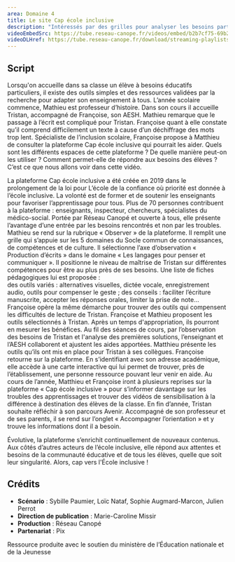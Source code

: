 ```yaml
---
area: Domaine 4
title: Le site Cap école inclusive
description: "Intéressés par des grilles pour analyser les besoins particuliers de vos élèves ou par une cartographie des acteurs de l'école inclusive en France : le site Cap école inclusive est fait pour vous."
videoEmbedSrc: https://tube.reseau-canope.fr/videos/embed/b2b7cf75-69b2-40db-a35c-164457affaaa
videoDLHref: https://tube.reseau-canope.fr/download/streaming-playlists/hls/videos/b2b7cf75-69b2-40db-a35c-164457affaaa-1080-fragmented.mp4
---
```


## Script

Lorsqu'on accueille dans sa classe un élève à besoins éducatifs particuliers, il existe des outils simples et des ressources validées par la recherche pour adapter son enseignement à tous.
L’année scolaire commence, Mathieu est professeur d’histoire. Dans son cours il accueille Tristan, accompagné de Françoise, son AESH.
Mathieu remarque que le passage à l’écrit est compliqué pour Tristan. Françoise quant à elle constate qu’il comprend difficilement un texte à cause d’un déchiffrage des mots trop lent.
Spécialiste de l’inclusion scolaire, Françoise propose à Matthieu de consulter la plateforme Cap école inclusive qui pourrait les aider.
Quels sont les différents espaces de cette plateforme ? 
De quelle manière peut-on les utiliser ? 
Comment permet-elle de répondre aux besoins des élèves ? 
C’est ce que nous allons voir dans cette vidéo.

La plateforme Cap école inclusive a été créée en 2019 dans le prolongement de la loi pour L’école de la confiance où priorité est donnée à l’école inclusive. 
La volonté est de former et de soutenir les enseignants pour favoriser l’apprentissage pour tous.
Plus de 70 personnes contribuent à la plateforme : enseignants, inspecteur, chercheurs, spécialistes du médico-social. 
Portée par Réseau Canopé et ouverte à tous, elle présente l’avantage d’une entrée par les besoins rencontrés et non par les troubles.
Mathieu se rend sur la rubrique « Observer » de la plateforme. Il remplit une grille qui s’appuie sur les 5 domaines du Socle commun de connaissances, de compétences et de culture. 
Il sélectionne l’axe d’observation « Production d’écrits » dans le domaine « Les langages pour penser et communiquer ». Il positionne le niveau de maîtrise de Tristan sur différentes compétences pour être au plus près de ses besoins.
Une liste de fiches pédagogiques lui est proposée :  
des outils variés : alternatives visuelles, dictée vocale, enregistrement audio, outils pour compenser le geste ;
des conseils : faciliter l’écriture manuscrite, accepter les réponses orales, limiter la prise de note...
Françoise opère la même démarche   pour trouver des outils qui compensent les difficultés de lecture de Tristan.
Françoise et Mathieu proposent les outils sélectionnés à Tristan. Après un temps d'appropriation, ils pourront en mesurer les bénéfices.
Au fil des séances de cours, par l’observation des besoins de Tristan et l'analyse des premières solutions, l’enseignant et l’AESH collaborent et ajustent les aides apportées.
Matthieu présente les outils qu’ils ont mis en place pour Tristan à ses collègues.
Françoise retourne sur la plateforme. En s’identifiant avec son adresse académique, elle accède à une carte interactive qui lui permet de trouver, près de l’établissement, une personne ressource pouvant leur venir en aide.
Au cours de l’année, Matthieu et Françoise iront à plusieurs reprises sur la plateforme « Cap école inclusive » pour s’informer davantage sur les troubles des apprentissages et trouver des vidéos de sensibilisation à la différence à destination des élèves de la classe.
En fin d’année, Tristan souhaite réfléchir à son parcours Avenir. Accompagné de son professeur et de ses parents, il se rend sur l’onglet « Accompagner l’orientation » et y trouve les informations dont il a besoin.

Évolutive, la plateforme s’enrichit continuellement de nouveaux contenus. Aux côtés d’autres acteurs de l’école inclusive, elle répond aux attentes et besoins de la communauté éducative et de tous les élèves, quelle que soit leur singularité. Alors, cap vers l'École inclusive !

## Crédits

- **Scénario** : Sybille Paumier, Loïc Nataf, Sophie Augmard-Marcon, Julien Perrot
- **Direction de publication** : Marie-Caroline Missir
- **Production** : Réseau Canopé
- **Partenariat** : Pix

Ressource produite avec le soutien du ministère de l’Éducation nationale et de la Jeunesse

